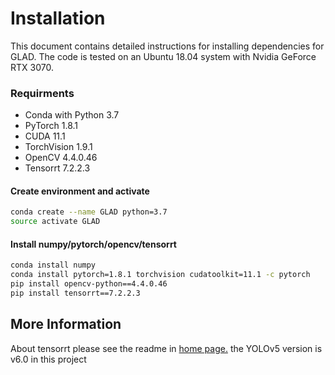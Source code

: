 # Installation

This document contains detailed instructions for installing dependencies for GLAD. The code is tested on an Ubuntu 18.04 system with Nvidia GeForce RTX 3070.

### Requirments
* Conda with Python 3.7
* PyTorch 1.8.1
* CUDA 11.1
* TorchVision 1.9.1
* OpenCV 4.4.0.46
* Tensorrt 7.2.2.3

#### Create environment and activate
```bash
conda create --name GLAD python=3.7
source activate GLAD
```

#### Install numpy/pytorch/opencv/tensorrt
```bash
conda install numpy
conda install pytorch=1.8.1 torchvision cudatoolkit=11.1 -c pytorch
pip install opencv-python==4.4.0.46
pip install tensorrt==7.2.2.3
```

## More Information
About tensorrt please see the readme in [home page.](https://github.com/wang-xinyu/tensorrtx)
the YOLOv5 version is v6.0 in this project



